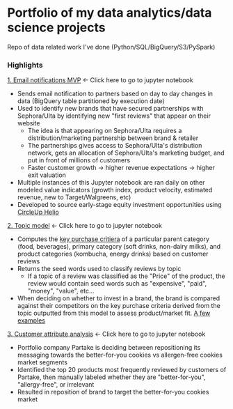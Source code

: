 # Portfolio of my data analytics/data science projects
Repo of data related work I've done (Python/SQL/BigQuery/S3/PySpark)

### Highlights

[1. Email notifications MVP](https://github.com/terry-zeng1134/Portfolio/blob/main/BQ%20notification%20MVP/first_review.ipynb) <- Click here to go to jupyter notebook
  - Sends email notification to partners based on day to day changes in data (BigQuery table partitioned by execution date)
  - Used to identify new brands that have secured partnerships with Sephora/Ulta by identifying new "first reviews" that appear on their website
    - The idea is that appearing on Sephora/Ulta requires a distribution/marketing partnership between brand & retailer
    - The partnerships gives access to Sephora/Ulta's distribution network, gets an allocation of Sephora/Ulta's marketing budget, and put in front of millions of customers
    - Faster customer growth -> higher revenue expectations -> higher exit valuation
  - Multiple instances of this Jupyter notebook are ran daily on other modeled value indicators (growth index, product velocity, estimated revenue, new to Target/Walgreens, etc)
  - Developed to source early-stage equity investment opportunities using [CircleUp Helio](https://circleup.com/helio)
  
[2. Topic model](https://github.com/terry-zeng1134/Portfolio/blob/main/Topic%20modelling/topic%20model%20v2.ipynb) <- Click here to go to jupyter notebook
- Computes the [key purchase critiera](https://redfworkshop.org/learn/key-purchasing-criteria/) of a particular parent category (food, beverages), primary category (soft drinks, non-dairy milks), and product categories (kombucha, energy drinks) based on customer reviews
- Returns the seed words used to classify reviews by topic
  - If a topic of a review was classified as the "Price" of the product, the review would contain seed words such as "expensive", "paid", "money", "value", etc...
- When deciding on whether to invest in a brand, the brand is compared against their competitors on the key purchase criteria derived from the topic outputted from this model to assess product/market fit. [A few examples](https://github.com/terry-zeng1134/Portfolio/tree/main/S3%20Spark%20projects/Key%20Purchase%20Criteria)


[3. Customer attribute analysis](https://github.com/terry-zeng1134/Portfolio/blob/main/BQ%20projects/Ad%20hoc/Partake%20Basket_Analysis%20Review_Distribution%20Term_Frequency.ipynb) <- Click here to go to jupyter notebook
- Portfolio company Partake is deciding between repositioning its messaging towards the better-for-you cookies vs allergen-free cookies market segments
- Identified the top 20 products most frequently reviewed by customers of Partake, then manually labeled whether they are "better-for-you", "allergy-free", or irrelevant
- Resulted in reposition of brand to target the better-for-you cookies market
